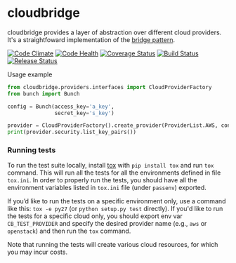 # cloudbridge
cloudbridge provides a layer of abstraction over different cloud providers.
It's a straightfoward implementation of the [bridge pattern](https://en.wikipedia.org/wiki/Bridge_pattern).

[![Code Climate](https://codeclimate.com/github/gvlproject/libcloudbridge/badges/gpa.svg)](https://codeclimate.com/github/gvlproject/cloudbridge)
[![Code Health](https://landscape.io/github/gvlproject/cloudbridge/master/landscape.svg?style=flat)](https://landscape.io/github/gvlproject/cloudbridge/master)
[![Coverage Status](https://coveralls.io/repos/gvlproject/cloudbridge/badge.svg?branch=master&service=github)](https://coveralls.io/github/gvlproject/cloudbridge?branch=master)
[![Build Status](https://travis-ci.org/gvlproject/cloudbridge.svg?branch=master)](https://travis-ci.org/gvlproject/cloudbridge)
[![Release Status](https://img.shields.io/pypi/status/cloudbridge.svg)](https://pypi.python.org/pypi/cloudbridge/)

Usage example
```python
from cloudbridge.providers.interfaces import CloudProviderFactory
from bunch import Bunch

config = Bunch(access_key='a_key',
               secret_key='s_key')

provider = CloudProviderFactory().create_provider(ProviderList.AWS, config)
print(provider.security.list_key_pairs())
```

### Running tests
To run the test suite locally, install [tox](https://tox.readthedocs.org/en/latest/)
with `pip install tox` and run `tox` command. This will run all the tests for
all the environments defined in file `tox.ini`. In order to properly run the
tests, you should have all the environment variables listed in
`tox.ini` file (under `passenv`) exported.

If you’d like to run the tests on a specific environment only, use a command
like this: `tox -e py27` (or ``python setup.py test`` directly). If you'd
like to run the tests for a specific cloud only, you should export env var
``CB_TEST_PROVIDER`` and specify the desired provider name (e.g., ``aws`` or
``openstack``) and then run the ``tox`` command.

Note that running the tests will create various cloud resources, for which you
may incur costs.

